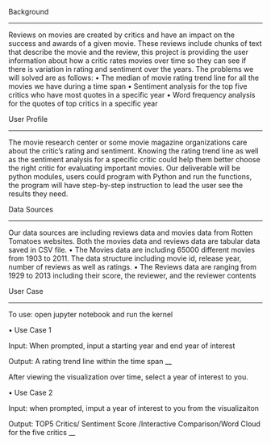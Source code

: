 Background 
___________

Reviews on movies are created by critics and have an impact on the success and awards of a given movie. These reviews include chunks of text that describe the movie and the review, this project is providing the user information about how a critic rates movies over time so they can see if there is variation in rating and sentiment over the years. The problems we will solved are as follows:
•	The median of movie rating trend line for all the movies we have during a time span
•	Sentiment analysis for the top five critics who have most quotes in a specific year
•	Word frequency analysis for the quotes of top critics in a specific year

User Profile
____________
The movie research center or some movie magazine organizations care about the critic’s rating and sentiment. Knowing the rating trend line as well as the sentiment analysis for a specific critic could help them better choose the right critic for evaluating important movies.
Our deliverable will be python modules, users could program with Python and run the functions, the program will have step-by-step instruction to lead the user see the results they need.  

Data Sources
____________
Our data sources are including reviews data and movies data from Rotten Tomatoes websites. Both the movies data and reviews data are tabular data saved in CSV file. 
•	The Movies data are including 65000 different movies from 1903 to 2011. The data structure including movie id, release year, number of reviews as well as ratings. 
•	The Reviews data are ranging from 1929 to 2013 including their score, the reviewer, and the reviewer contents

User Case
___________

To use: open jupyter notebook and run the kernel

•	Use Case 1 

Input:  When prompted, input a starting year and end year of interest

Output: A rating trend line within the time span 
__

After viewing the visualization over time, select a year of interest to you. 

•	Use Case 2

Input:  when prompted, imput a year of interest to you from the visualizaiton

Output: TOP5 Critics/ Sentiment Score /Interactive Comparison/Word Cloud for the five critics 
__

